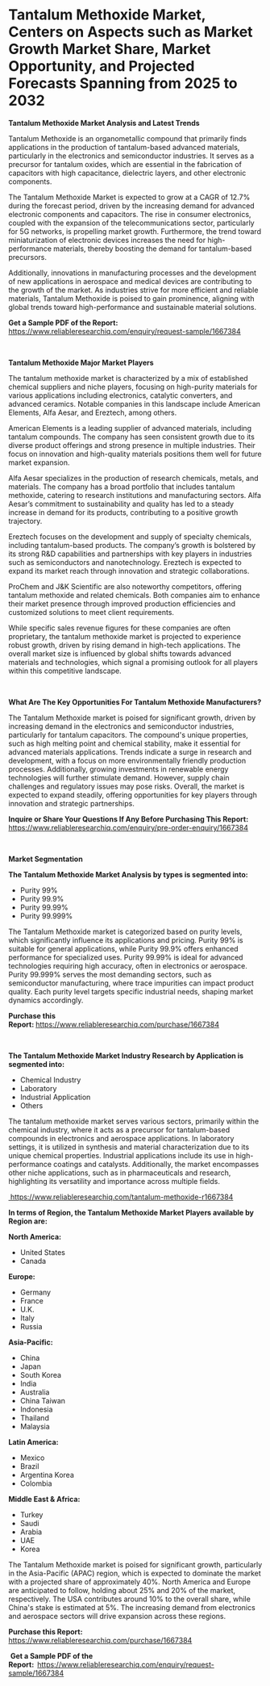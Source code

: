 <p><h1>Tantalum Methoxide Market, Centers on Aspects such as Market Growth Market Share, Market Opportunity, and Projected Forecasts Spanning from 2025 to 2032</h1></p><p><strong>Tantalum Methoxide Market Analysis and Latest Trends</strong></p>
<p><p>Tantalum Methoxide is an organometallic compound that primarily finds applications in the production of tantalum-based advanced materials, particularly in the electronics and semiconductor industries. It serves as a precursor for tantalum oxides, which are essential in the fabrication of capacitors with high capacitance, dielectric layers, and other electronic components.</p><p>The Tantalum Methoxide Market is expected to grow at a CAGR of 12.7% during the forecast period, driven by the increasing demand for advanced electronic components and capacitors. The rise in consumer electronics, coupled with the expansion of the telecommunications sector, particularly for 5G networks, is propelling market growth. Furthermore, the trend toward miniaturization of electronic devices increases the need for high-performance materials, thereby boosting the demand for tantalum-based precursors.</p><p>Additionally, innovations in manufacturing processes and the development of new applications in aerospace and medical devices are contributing to the growth of the market. As industries strive for more efficient and reliable materials, Tantalum Methoxide is poised to gain prominence, aligning with global trends toward high-performance and sustainable material solutions.</p></p>
<p><strong>Get a Sample PDF of the Report:&nbsp;</strong> <a href="https://www.reliableresearchiq.com/enquiry/request-sample/1667384?utm_campaign=1842&utm_medium=2&utm_source=Github&utm_content=ia&utm_term=18042025&utm_id=tantalum-methoxide">https://www.reliableresearchiq.com/enquiry/request-sample/1667384</a></p>
<p>&nbsp;</p>
<p><strong>Tantalum Methoxide Major Market Players</strong></p>
<p><p>The tantalum methoxide market is characterized by a mix of established chemical suppliers and niche players, focusing on high-purity materials for various applications including electronics, catalytic converters, and advanced ceramics. Notable companies in this landscape include American Elements, Alfa Aesar, and Ereztech, among others.</p><p>American Elements is a leading supplier of advanced materials, including tantalum compounds. The company has seen consistent growth due to its diverse product offerings and strong presence in multiple industries. Their focus on innovation and high-quality materials positions them well for future market expansion.</p><p>Alfa Aesar specializes in the production of research chemicals, metals, and materials. The company has a broad portfolio that includes tantalum methoxide, catering to research institutions and manufacturing sectors. Alfa Aesar’s commitment to sustainability and quality has led to a steady increase in demand for its products, contributing to a positive growth trajectory.</p><p>Ereztech focuses on the development and supply of specialty chemicals, including tantalum-based products. The company’s growth is bolstered by its strong R&D capabilities and partnerships with key players in industries such as semiconductors and nanotechnology. Ereztech is expected to expand its market reach through innovation and strategic collaborations.</p><p>ProChem and J&K Scientific are also noteworthy competitors, offering tantalum methoxide and related chemicals. Both companies aim to enhance their market presence through improved production efficiencies and customized solutions to meet client requirements.</p><p>While specific sales revenue figures for these companies are often proprietary, the tantalum methoxide market is projected to experience robust growth, driven by rising demand in high-tech applications. The overall market size is influenced by global shifts towards advanced materials and technologies, which signal a promising outlook for all players within this competitive landscape.</p></p>
<p>&nbsp;</p>
<p><strong>What Are The Key Opportunities For Tantalum Methoxide Manufacturers?</strong></p>
<p><p>The Tantalum Methoxide market is poised for significant growth, driven by increasing demand in the electronics and semiconductor industries, particularly for tantalum capacitors. The compound's unique properties, such as high melting point and chemical stability, make it essential for advanced materials applications. Trends indicate a surge in research and development, with a focus on more environmentally friendly production processes. Additionally, growing investments in renewable energy technologies will further stimulate demand. However, supply chain challenges and regulatory issues may pose risks. Overall, the market is expected to expand steadily, offering opportunities for key players through innovation and strategic partnerships.</p></p>
<p><strong>Inquire or Share Your Questions If Any Before Purchasing This Report:</strong> <a href="https://www.reliableresearchiq.com/enquiry/pre-order-enquiry/1667384?utm_campaign=1842&utm_medium=2&utm_source=Github&utm_content=ia&utm_term=18042025&utm_id=tantalum-methoxide">https://www.reliableresearchiq.com/enquiry/pre-order-enquiry/1667384</a></p>
<p>&nbsp;</p>
<p><strong>Market Segmentation</strong></p>
<p><strong>The Tantalum Methoxide Market Analysis by types is segmented into:</strong></p>
<p><ul><li>Purity 99%</li><li>Purity 99.9%</li><li>Purity 99.99%</li><li>Purity 99.999%</li></ul></p>
<p><p>The Tantalum Methoxide market is categorized based on purity levels, which significantly influence its applications and pricing. Purity 99% is suitable for general applications, while Purity 99.9% offers enhanced performance for specialized uses. Purity 99.99% is ideal for advanced technologies requiring high accuracy, often in electronics or aerospace. Purity 99.999% serves the most demanding sectors, such as semiconductor manufacturing, where trace impurities can impact product quality. Each purity level targets specific industrial needs, shaping market dynamics accordingly.</p></p>
<p><strong>Purchase this Report:&nbsp;</strong><a href="https://www.reliableresearchiq.com/purchase/1667384?utm_campaign=1842&utm_medium=2&utm_source=Github&utm_content=ia&utm_term=18042025&utm_id=tantalum-methoxide">https://www.reliableresearchiq.com/purchase/1667384</a></p>
<p>&nbsp;</p>
<p><strong>The Tantalum Methoxide Market Industry Research by Application is segmented into:</strong></p>
<p><ul><li>Chemical Industry</li><li>Laboratory</li><li>Industrial Application</li><li>Others</li></ul></p>
<p><p>The tantalum methoxide market serves various sectors, primarily within the chemical industry, where it acts as a precursor for tantalum-based compounds in electronics and aerospace applications. In laboratory settings, it is utilized in synthesis and material characterization due to its unique chemical properties. Industrial applications include its use in high-performance coatings and catalysts. Additionally, the market encompasses other niche applications, such as in pharmaceuticals and research, highlighting its versatility and importance across multiple fields.</p></p>
<p><a href="https://www.reliableresearchiq.com/tantalum-methoxide-r1667384?utm_campaign=1842&utm_medium=2&utm_source=Github&utm_content=ia&utm_term=18042025&utm_id=tantalum-methoxide">&nbsp;https://www.reliableresearchiq.com/tantalum-methoxide-r1667384</a></p>
<p><strong>In terms of Region, the Tantalum Methoxide Market Players available by Region are:</strong></p>
<p>
    <p> <strong> North America: </strong>
        <ul>
            <li>United States</li>
            <li>Canada</li>
        </ul>
        </p> 
    <p> <strong> Europe: </strong>
        <ul>
            <li>Germany</li>
            <li>France</li>
            <li>U.K.</li>
            <li>Italy</li>
            <li>Russia</li>
        </ul>
        </p> 
    <p> <strong> Asia-Pacific: </strong>
        <ul>
            <li>China</li>
            <li>Japan</li>
            <li>South Korea</li>
            <li>India</li>
            <li>Australia</li>
            <li>China Taiwan</li>
            <li>Indonesia</li>
            <li>Thailand</li>
            <li>Malaysia</li>
        </ul>
        </p> 
    <p> <strong> Latin America: </strong>
        <ul>
            <li>Mexico</li>
            <li>Brazil</li>
            <li>Argentina Korea</li>
            <li>Colombia</li>
        </ul>
        </p> 
    <p> <strong> Middle East & Africa: </strong>
        <ul>
            <li>Turkey</li>
            <li>Saudi</li>
            <li>Arabia</li>
            <li>UAE</li>
            <li>Korea</li>
        </ul>
    </p>
    </p>
<p><p>The Tantalum Methoxide market is poised for significant growth, particularly in the Asia-Pacific (APAC) region, which is expected to dominate the market with a projected share of approximately 40%. North America and Europe are anticipated to follow, holding about 25% and 20% of the market, respectively. The USA contributes around 10% to the overall share, while China's stake is estimated at 5%. The increasing demand from electronics and aerospace sectors will drive expansion across these regions.</p></p>
<p><strong>Purchase this Report: </strong><a href="https://www.reliableresearchiq.com/purchase/1667384?utm_campaign=1842&utm_medium=2&utm_source=Github&utm_content=ia&utm_term=18042025&utm_id=tantalum-methoxide">https://www.reliableresearchiq.com/purchase/1667384</a></p>
<p>&nbsp;<strong>Get a Sample PDF of the Report:&nbsp;&nbsp;</strong><a href="https://www.reliableresearchiq.com/enquiry/request-sample/1667384?utm_campaign=1842&utm_medium=2&utm_source=Github&utm_content=ia&utm_term=18042025&utm_id=tantalum-methoxide">https://www.reliableresearchiq.com/enquiry/request-sample/1667384</a></p>
<p><strong></strong></p>
<p><p></p><p></p><p></p></p>